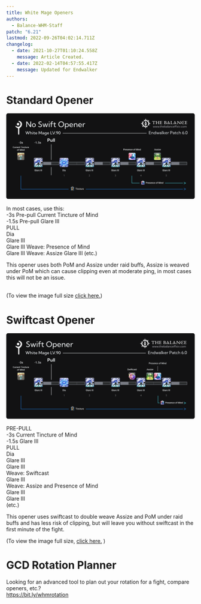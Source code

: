 ```yaml
---
title: White Mage Openers
authors:
  - Balance-WHM-Staff
patch: "6.21"
lastmod: 2022-09-26T04:02:14.711Z
changelog:
  - date: 2021-10-27T01:10:24.558Z
    message: Article Created.
  - date: 2022-02-14T04:57:55.417Z
    message: Updated for Endwalker
---
```

# Standard Opener

![\-3s Pre-pull Current Tincture of Mind\ -1.5s Pre-pull Glare III\ PULL\ Dia\ Glare III\ Glare III Weave: Presence of Mind\ Glare III Weave: Assize Glare III (etc.)](/img/jobs/whm/whm_ew_no_swift_opener.png "No Swift White Mage Endwalker Opener General Use")

In most cases, use this:\
-3s Pre-pull Current Tincture of Mind\
-1.5s Pre-pull Glare III\
PULL\
Dia\
Glare III\
Glare III
Weave: Presence of Mind\
Glare III
Weave: Assize
Glare III
(etc.)

This opener uses both PoM and Assize under raid buffs, Assize is weaved under PoM which can cause clipping even at moderate ping, in most cases this will not be an issue.

\
(To view the image full size [click here.](/img/jobs/whm/whm_ew_no_swift_opener.png))

# Swiftcast Opener

![PRE-PULL\ -3s Current Tincture of Mind\ -1.5s Glare III\ PULL\ Dia\ Glare III\ Glare III\ Weave: Swiftcast\ Glare III\ Weave: Assize and Presence of Mind\ Glare III\ Glare III\ (etc.)](/img/jobs/whm/whm_ew_swift_opener.png "White Mage Endwalker Swiftcast Opener")

PRE-PULL\
-3s Current Tincture of Mind\
-1.5s Glare III\
PULL\
Dia\
Glare III\
Glare III\
Weave: Swiftcast\
Glare III\
Weave: Assize and Presence of Mind\
Glare III\
Glare III\
(etc.)

This opener uses swiftcast to double weave Assize and PoM under raid buffs and has less risk of clipping, but will leave you without swiftcast in the first minute of the fight.

(To view the image full size, [click here.](/img/jobs/whm/whm_ew_swift_opener.png) )

# GCD Rotation Planner

Looking for an advanced tool to plan out your rotation for a fight, compare openers, etc.?\
<https://bit.ly/whmrotation>